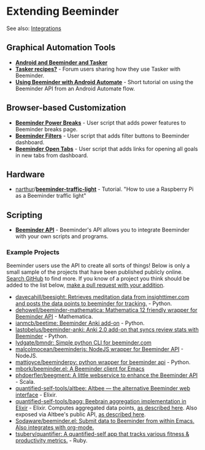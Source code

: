 # Extending Beeminder

See also: [Integrations](https://github.com/narthur/beeminder-wiki/blob/master/integrations.md)

## Graphical Automation Tools

- [**Android and Beeminder and Tasker**](https://blog.beeminder.com/beedroid/)
- [**Tasker recipes?**](https://forum.beeminder.com/t/tasker-recipes/5367) - Forum users sharing how they use Tasker with Beeminder.
- [**Using Beeminder with Android Automate**](https://forum.beeminder.com/t/using-beeminder-with-android-automate/6401) -
  Short tutorial on using the Beeminder API from an Android Automate flow.

## Browser-based Customization

- [**Beeminder Power Breaks**](https://openuserjs.org/scripts/narthur/Beeminder_Power_Breaks) - User script that adds 
  power features to Beeminder breaks page.
- [**Beeminder Filters**](https://openuserjs.org/scripts/narthur/Beeminder_Filters) - User script that adds filter
  buttons to Beeminder dashboard.
- [**Beeminder Open Tabs**](https://openuserjs.org/scripts/narthur/Beeminder_Open_Tabs) - User script that adds links
  for opening all goals in new tabs from dashboard.

## Hardware

- [narthur](https://github.com/narthur)/[**beeminder-traffic-light**](https://github.com/narthur/beeminder-traffic-light) - Tutorial. "How to use a Raspberry Pi as a Beeminder traffic light"

## Scripting

- [**Beeminder API**](http://api.beeminder.com/#beeminder-api-reference) - Beeminder's API allows you to integrate
  Beeminder with your own scripts and programs.
  
### Example Projects

Beeminder users use the API to create all sorts of things! Below is only a small sample of the projects that have been published publicly online. [Search GitHub](https://github.com/search?q=beeminder&type=) to find more. If you know of a project you think should be added to the list below, [make a pull request with your addition](contributing.md).

- [davecahill/beesight: Retrieves meditation data from insighttimer.com and posts the data points to beeminder for tracking.](https://github.com/davecahill/beesight) - Python.
- [dehowell/beeminder-mathematica: Mathematica 12 friendly wrapper for Beeminder API](https://github.com/dehowell/beeminder-mathematica) - Mathematica.
- [ianmcb/beetime: Beeminder Anki add-on](https://github.com/ianmcb/beetime) - Python.
- [lastobelus/beeminder-anki: Anki 2.0 add-on that syncs review stats with Beeminder](https://github.com/lastobelus/beeminder-anki) - Python.
- [lydgate/bmndr: Simple python CLI for beeminder.com](https://github.com/lydgate/bmndr)
- [malcolmocean/beeminderjs: NodeJS wrapper for Beeminder API](https://github.com/malcolmocean/beeminderjs) - NodeJS.
- [mattjoyce/beeminderpy: python wrapper for beeminder api](https://github.com/mattjoyce/beeminderpy) - Python.
- [mbork/beeminder.el: A Beeminder client for Emacs](https://github.com/mbork/beeminder.el)
- [phdoerfler/beegment: A little webservice to enhance the Beeminder API](https://github.com/phdoerfler/beegment) - Scala.
- [quantified-self-tools/altbee: Altbee — the alternative Beeminder web interface](https://github.com/quantified-self-tools/altbee) - Elixir.
- [quantified-self-tools/bagg: Beebrain aggregation implementation in Elixir](https://github.com/quantified-self-tools/bagg) - Elixir. Computes aggregated data points, [as described here](https://forum.beeminder.com/t/github-projects-that-use-the-beeminder-api/7497/3?u=narthur). Also exposed via Altbee's public API, [as described here](https://forum.beeminder.com/t/beeminder-mathematica-package/7385/12).
- [Sodaware/beeminder.el: Submit data to Beeminder from within Emacs. Also integrates with org-mode.](https://github.com/Sodaware/beeminder.el)
- [tsubery/quantifier: A quantified-self app that tracks various fitness & productivity metrics.](https://github.com/tsubery/quantifier) - Ruby.


